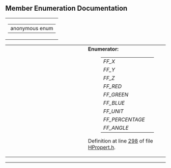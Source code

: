 ## Member Enumeration Documentation

<span id="dca29a1140aadadfd92b34a02fa516ef" class="anchor"></span>

<table class="mdTable" data-cellpadding="2" data-cellspacing="0">
<colgroup>
<col style="width: 100%" />
</colgroup>
<tbody>
<tr>
<td class="mdRow"><table data-cellpadding="0" data-cellspacing="0" data-border="0">
<tbody>
<tr>
<td class="md" data-nowrap="" data-valign="top">anonymous enum</td>
</tr>
</tbody>
</table></td>
</tr>
</tbody>
</table>

<table data-cellspacing="5" data-cellpadding="0" data-border="0">
<colgroup>
<col style="width: 50%" />
<col style="width: 50%" />
</colgroup>
<tbody>
<tr>
<td> </td>
<td><dl>
<dt><strong>Enumerator:</strong></dt>
<dd>
<table data-border="0" data-cellspacing="2" data-cellpadding="0">
<tbody>
<tr>
<td data-valign="top"><em><span id="dca29a1140aadadfd92b34a02fa516ef18ee54cba4157c7a889331972efa6b59" class="anchor"></span>FF_X</em> </td>
<td></td>
</tr>
<tr>
<td data-valign="top"><em><span id="dca29a1140aadadfd92b34a02fa516ef52e0e6c61ce913c1be9bc37be1b72832" class="anchor"></span>FF_Y</em> </td>
<td></td>
</tr>
<tr>
<td data-valign="top"><em><span id="dca29a1140aadadfd92b34a02fa516ef2cc0694357b15cfd75220b9f18ebf93b" class="anchor"></span>FF_Z</em> </td>
<td></td>
</tr>
<tr>
<td data-valign="top"><em><span id="dca29a1140aadadfd92b34a02fa516ef205e9cb46493d134b46ade47288f1c39" class="anchor"></span>FF_RED</em> </td>
<td></td>
</tr>
<tr>
<td data-valign="top"><em><span id="dca29a1140aadadfd92b34a02fa516ef74f99654881aa8016d42bb4b7d78e739" class="anchor"></span>FF_GREEN</em> </td>
<td></td>
</tr>
<tr>
<td data-valign="top"><em><span id="dca29a1140aadadfd92b34a02fa516ef31eba9fb32d8a68c1100fe5dd3c1ebde" class="anchor"></span>FF_BLUE</em> </td>
<td></td>
</tr>
<tr>
<td data-valign="top"><em><span id="dca29a1140aadadfd92b34a02fa516ef25bff532ba2726e30bb26ade838ce290" class="anchor"></span>FF_UNIT</em> </td>
<td></td>
</tr>
<tr>
<td data-valign="top"><em><span id="dca29a1140aadadfd92b34a02fa516efda52cd52769e85004b08a1b55a9716aa" class="anchor"></span>FF_PERCENTAGE</em> </td>
<td></td>
</tr>
<tr>
<td data-valign="top"><em><span id="dca29a1140aadadfd92b34a02fa516efcdffd157ddfcd1f0137344f0fabdb75d" class="anchor"></span>FF_ANGLE</em> </td>
<td></td>
</tr>
</tbody>
</table>
</dd>
</dl>
<p>Definition at line <a href="HPropert_8h-source.md#l00298" class="el">298</a> of file <a href="HPropert_8h-source.md" class="el">HPropert.h</a>.</p></td>
</tr>
</tbody>
</table>

------------------------------------------------------------------------

